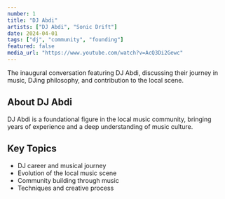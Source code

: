 ```yaml
---
number: 1
title: "DJ Abdi"
artists: ["DJ Abdi", "Sonic Drift"]
date: 2024-04-01
tags: ["dj", "community", "founding"]
featured: false
media_url: "https://www.youtube.com/watch?v=AcQ3Di2Gewc"
---
```


The inaugural conversation featuring DJ Abdi, discussing their journey in music, DJing philosophy, and contribution to the local scene.

## About DJ Abdi

DJ Abdi is a foundational figure in the local music community, bringing years of experience and a deep understanding of music culture.

## Key Topics

- DJ career and musical journey
- Evolution of the local music scene
- Community building through music
- Techniques and creative process